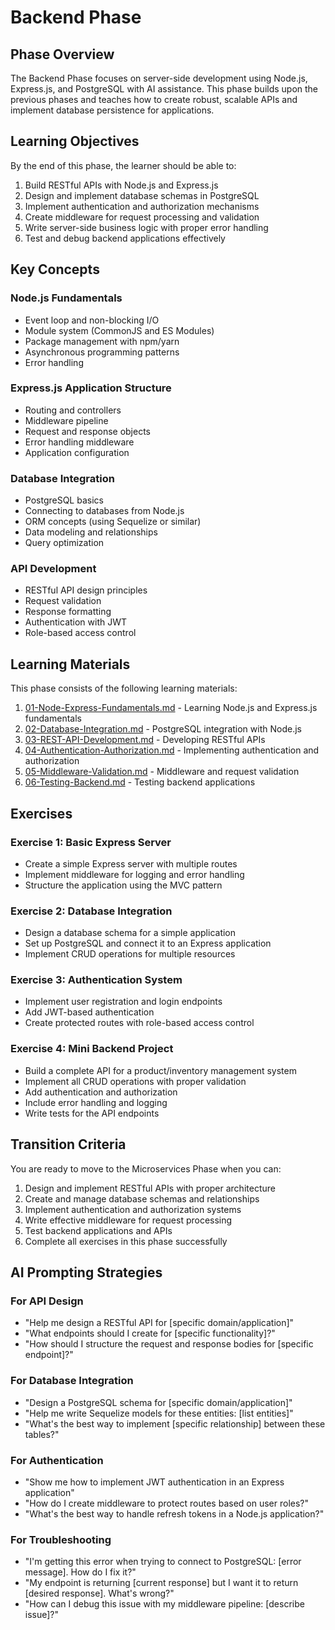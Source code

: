 # Backend Phase

## Phase Overview

The Backend Phase focuses on server-side development using Node.js, Express.js, and PostgreSQL with AI assistance. This phase builds upon the previous phases and teaches how to create robust, scalable APIs and implement database persistence for applications.

## Learning Objectives

By the end of this phase, the learner should be able to:

1. Build RESTful APIs with Node.js and Express.js
2. Design and implement database schemas in PostgreSQL
3. Implement authentication and authorization mechanisms
4. Create middleware for request processing and validation
5. Write server-side business logic with proper error handling
6. Test and debug backend applications effectively

## Key Concepts

### Node.js Fundamentals
- Event loop and non-blocking I/O
- Module system (CommonJS and ES Modules)
- Package management with npm/yarn
- Asynchronous programming patterns
- Error handling

### Express.js Application Structure
- Routing and controllers
- Middleware pipeline
- Request and response objects
- Error handling middleware
- Application configuration

### Database Integration
- PostgreSQL basics
- Connecting to databases from Node.js
- ORM concepts (using Sequelize or similar)
- Data modeling and relationships
- Query optimization

### API Development
- RESTful API design principles
- Request validation
- Response formatting
- Authentication with JWT
- Role-based access control

## Learning Materials

This phase consists of the following learning materials:

1. [01-Node-Express-Fundamentals.md](../03-Backend/01-Node-Express-Fundamentals.md) - Learning Node.js and Express.js fundamentals
2. [02-Database-Integration.md](../03-Backend/02-Database-Integration.md) - PostgreSQL integration with Node.js
3. [03-REST-API-Development.md](../03-Backend/03-REST-API-Development.md) - Developing RESTful APIs
4. [04-Authentication-Authorization.md](../03-Backend/04-Authentication-Authorization.md) - Implementing authentication and authorization
5. [05-Middleware-Validation.md](../03-Backend/05-Middleware-Validation.md) - Middleware and request validation
6. [06-Testing-Backend.md](../03-Backend/06-Testing-Backend.md) - Testing backend applications

## Exercises

### Exercise 1: Basic Express Server
- Create a simple Express server with multiple routes
- Implement middleware for logging and error handling
- Structure the application using the MVC pattern

### Exercise 2: Database Integration
- Design a database schema for a simple application
- Set up PostgreSQL and connect it to an Express application
- Implement CRUD operations for multiple resources

### Exercise 3: Authentication System
- Implement user registration and login endpoints
- Add JWT-based authentication
- Create protected routes with role-based access control

### Exercise 4: Mini Backend Project
- Build a complete API for a product/inventory management system
- Implement all CRUD operations with proper validation
- Add authentication and authorization
- Include error handling and logging
- Write tests for the API endpoints

## Transition Criteria

You are ready to move to the Microservices Phase when you can:

1. Design and implement RESTful APIs with proper architecture
2. Create and manage database schemas and relationships
3. Implement authentication and authorization systems
4. Write effective middleware for request processing
5. Test backend applications and APIs
6. Complete all exercises in this phase successfully

## AI Prompting Strategies

### For API Design
- "Help me design a RESTful API for [specific domain/application]"
- "What endpoints should I create for [specific functionality]?"
- "How should I structure the request and response bodies for [specific endpoint]?"

### For Database Integration
- "Design a PostgreSQL schema for [specific domain/application]"
- "Help me write Sequelize models for these entities: [list entities]"
- "What's the best way to implement [specific relationship] between these tables?"

### For Authentication
- "Show me how to implement JWT authentication in an Express application"
- "How do I create middleware to protect routes based on user roles?"
- "What's the best way to handle refresh tokens in a Node.js application?"

### For Troubleshooting
- "I'm getting this error when trying to connect to PostgreSQL: [error message]. How do I fix it?"
- "My endpoint is returning [current response] but I want it to return [desired response]. What's wrong?"
- "How can I debug this issue with my middleware pipeline: [describe issue]?" 